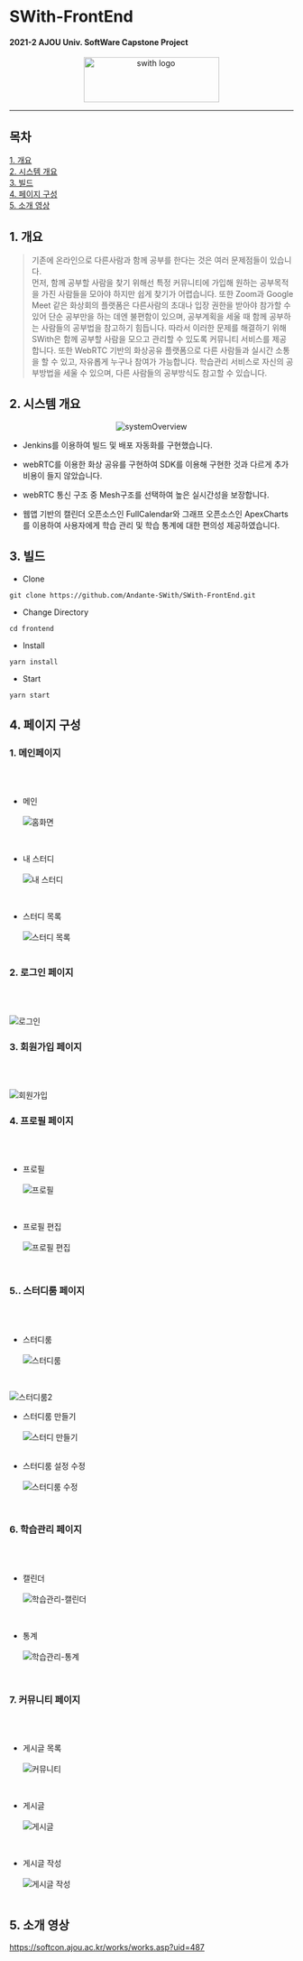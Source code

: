 # SWith-FrontEnd
#### 2021-2 AJOU Univ. SoftWare Capstone Project  
<div align="center">
  <a href="https://github.com/Andante-SWith/SWith-FrontEnd.git">
<img src="https://user-images.githubusercontent.com/48828625/144738454-4902c569-64ac-4a1c-8f9b-159ba0735905.png" alt="swith logo" width="240" height="80">
  </a>
</div>  

----------------------------------------------------------------
## 목차
[1. 개요](#1-개요)  
[2. 시스템 개요](#2-시스템-개요)  
[3. 빌드](#3-빌드)  
[4. 페이지 구성](#4-페이지-구성)  
[5. 소개 영상](#5-소개-영상)  
## 1. 개요
> 기존에 온라인으로 다른사람과 함께 공부를 한다는 것은 여러 문제점들이 있습니다.  
먼저, 함께 공부할 사람을 찾기 위해선 특정 커뮤니티에 가입해 원하는 공부목적을 가진 사람들을 모아야 하지만 쉽게 찾기가 어렵습니다.
또한 Zoom과 Google Meet 같은 화상회의 플랫폼은 다른사람의 초대나 입장 권한을 받아야 참가할 수 있어 단순 공부만을 하는 데엔 불편함이 있으며,
공부계획을 세울 때 함께 공부하는 사람들의 공부법을 참고하기 힘듭니다.
따라서 이러한 문제를 해결하기 위해 SWith은 함께 공부할 사람을 모으고 관리할 수 있도록 커뮤니티 서비스를 제공합니다.
또한 WebRTC 기반의 화상공유 플랫폼으로 다른 사람들과 실시간 소통을 할 수 있고, 자유롭게 누구나 참여가 가능합니다.
학습관리 서비스로 자신의 공부방법을 세울 수 있으며, 다른 사람들의 공부방식도 참고할 수 있습니다.
## 2. 시스템 개요

<div align="center"><img src="https://user-images.githubusercontent.com/55420438/144746701-c06ab59d-0e0d-4d77-add3-b4a5998bb6cd.png" alt="systemOverview"></div>

* Jenkins를 이용하여 빌드 및 배포 자동화를 구현했습니다.

* webRTC를 이용한 화상 공유를 구현하여 SDK를
이용해 구현한 것과 다르게 추가 비용이 들지 않았습니다.

* webRTC 통신 구조 중 Mesh구조를 선택하여 높은
실시간성을 보장합니다.

* 웹앱 기반의 캘린더 오픈소스인 FullCalendar와
그래프 오픈소스인 ApexCharts를 이용하여
사용자에게 학습 관리 및 학습 통계에 대한 편의성
제공하였습니다.
## 3. 빌드
* Clone
```
git clone https://github.com/Andante-SWith/SWith-FrontEnd.git
```

* Change Directory
```
cd frontend
```

* Install
```
yarn install
```

* Start
```
yarn start
```
## 4. 페이지 구성

### 1. 메인페이지
<br/><br/>

* 메인
<br/><br/>
![홈화면](https://user-images.githubusercontent.com/72532944/144746343-90a6c5b6-2b1c-4ced-b09d-fa23dd56c3f6.png)
<br/>

* 내 스터디
<br/><br/>
![내 스터디](https://user-images.githubusercontent.com/72532944/144746321-e553344c-acbf-4e94-b191-dbe93953d995.png)
<br/>

* 스터디 목록
<br/><br/>
![스터디 목록](https://user-images.githubusercontent.com/72532944/144746328-c5e20572-37fe-44a4-ac48-2b2f834b3d26.png)
<br/><br/>

### 2. 로그인 페이지
<br/><br/>

![로그인](https://user-images.githubusercontent.com/72532944/144746325-e63fbd0f-af67-4402-993c-3e6a99ef1bc1.png)
<br/>

### 3. 회원가입 페이지
<br/><br/>

![회원가입](https://user-images.githubusercontent.com/72532944/144746344-92e5d9d4-3870-4b85-81fb-7b75b0b8ebaa.png)
<br/>

### 4. 프로필 페이지
<br/><br/>

* 프로필
<br/><br/>
![프로필](https://user-images.githubusercontent.com/72532944/144746339-584a482e-0dde-499d-9a84-399d4f9726ac.png)
<br/>

* 프로필 편집 
<br/><br/>
![프로필 편집](https://user-images.githubusercontent.com/72532944/144746338-c4028bab-a57e-412a-b31f-4ba99c8f9105.png)
<br/>

### 5.. 스터디룸 페이지
<br/><br/>

* 스터디룸
<br/><br/>
![스터디룸](https://user-images.githubusercontent.com/72532944/144746331-1dd9b11b-2f69-48fd-b9dc-fc84b1adb2d9.png)
<br/>

![스터디룸2](https://user-images.githubusercontent.com/72532944/144746332-f066dfdd-a61d-408e-a3a9-f59b90f548ad.png)
<br/>

* 스터디룸 만들기
<br/><br/>
![스터디 만들기](https://user-images.githubusercontent.com/72532944/144746326-0cf97491-c330-46b9-8d77-db34fd648543.png)
<br/><br/>

* 스터디룸 설정 수정
<br/><br/>
![스터디룸 수정](https://user-images.githubusercontent.com/72532944/144747586-eab49066-6cbe-4939-8d32-3cbeb013cb17.png)
<br/>

### 6. 학습관리 페이지
<br/><br/>

* 캘린더
<br/><br/>
![학습관리-캘린더](https://user-images.githubusercontent.com/72532944/144746341-c9bf9359-166f-43ee-bf40-655e9ab6aa37.png)
<br/>

* 통계
<br/><br/>
![학습관리-통계](https://user-images.githubusercontent.com/72532944/144746342-4a402be1-c6c5-4f7a-b940-9ca75fa4ab97.png)
<br/>

### 7. 커뮤니티 페이지
<br/><br/>

* 게시글 목록
<br/><br/>
![커뮤니티](https://user-images.githubusercontent.com/72532944/144746337-c3097871-f057-49db-82a6-d1a2bf4efaff.png)
<br/>

* 게시글
<br/><br/>
![게시글](https://user-images.githubusercontent.com/72532944/144746320-c0c08fc1-5862-45bb-96da-4510eff02bdf.png)
<br/>

* 게시글 작성
<br/><br/>
![게시글 작성](https://user-images.githubusercontent.com/72532944/144746319-3205943e-f07e-4b16-a156-578380b2636b.png)
<br/><br/>


## 5. 소개 영상
https://softcon.ajou.ac.kr/works/works.asp?uid=487
